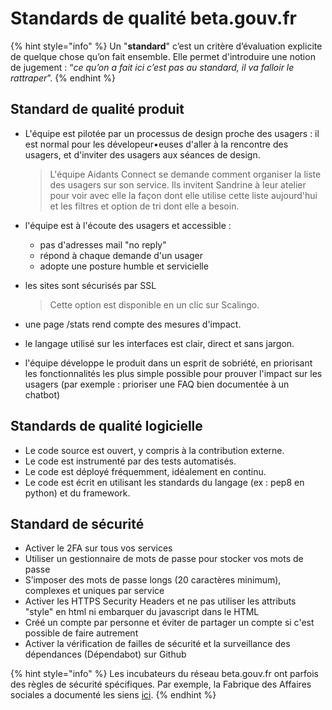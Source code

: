 # Standards de qualité beta.gouv.fr

{% hint style="info" %}
Un "**standard**" c’est un critère d’évaluation explicite de quelque chose qu’on fait ensemble. Elle permet d'introduire une notion de jugement : “_ce qu’on a fait ici c’est pas au standard, il va falloir le rattraper_”. 
{% endhint %}

## Standard de qualité produit

* L'équipe est pilotée par un processus de design proche des usagers : il est normal pour les dévelopeur•euses d'aller à la rencontre des usagers, et d'inviter des usagers aux séances de design.

  > L'équipe Aidants Connect se demande comment organiser la liste des usagers sur son service. Ils invitent Sandrine à leur atelier pour voir avec elle la façon dont elle utilise cette liste aujourd'hui et les filtres et option de tri dont elle a besoin.

* l'équipe est à l'écoute des usagers et accessible :
  * pas d'adresses mail "no reply"
  * répond à chaque demande d'un usager
  * adopte une posture humble et servicielle
* les sites sont sécurisés par SSL

  > Cette option est disponible en un clic sur Scalingo.

* une page /stats rend compte des mesures d'impact.
* le langage utilisé sur les interfaces est clair, direct et sans jargon.
* l'équipe développe le produit dans un esprit de sobriété, en priorisant les fonctionnalités les plus simple possible pour prouver l'impact sur les usagers \(par exemple : prioriser une FAQ bien documentée à un chatbot\)

## Standards de qualité logicielle

* Le code source est ouvert, y compris à la contribution externe.
* Le code est instrumenté par des tests automatisés.
* Le code est déployé fréquemment, idéalement en continu.
* Le code est écrit en utilisant les standards du langage \(ex : pep8 en python\) et du framework.

## Standard de sécurité

* Activer le 2FA sur tous vos services
* Utiliser un gestionnaire de mots de passe pour stocker vos mots de passe
* S’imposer des mots de passe longs \(20 caractères minimum\), complexes et uniques par service
* Activer les HTTPS Security Headers et ne pas utiliser les attributs "style" en html ni embarquer du javascript dans le HTML
* Créé un compte par personne et éviter de partager un compte si c'est possible de faire autrement
* Activer la vérification de failles de sécurité et la surveillance des dépendances \(Dépendabot\) sur Github

{% hint style="info" %}
Les incubateurs du réseau beta.gouv.fr ont parfois des règles de sécurité spécifiques. Par exemple, la Fabrique des Affaires sociales a documenté les siens [ici](https://socialgouv.github.io/support/#/README).
{% endhint %}



